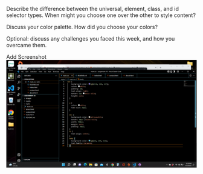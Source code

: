 Describe the difference between the universal, element, class, and id selector types. When might you choose one over the other to style content?

Discuss your color palette. How did you choose your colors?

Optional: discuss any challenges you faced this week, and how you overcame them.

Add Screenshot
![My Screenshot](./images/Anderson10Screenshot.png)
